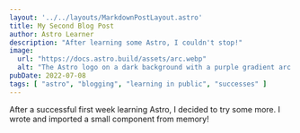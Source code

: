 ```yaml
---
layout: '../../layouts/MarkdownPostLayout.astro'
title: My Second Blog Post
author: Astro Learner
description: "After learning some Astro, I couldn't stop!"
image:
  url: "https://docs.astro.build/assets/arc.webp"
  alt: "The Astro logo on a dark background with a purple gradient arc."
pubDate: 2022-07-08
tags: [ "astro", "blogging", "learning in public", "successes" ]
---
```


After a successful first week learning Astro, I decided to try some more. I wrote and imported a small component from
memory!